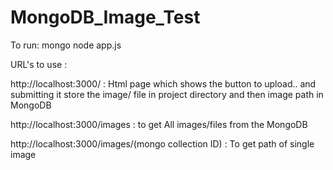 # MongoDB_Image_Test

To run:
mongo
node app.js


URL's to use :

http://localhost:3000/   : Html page which shows the button to upload.. and submitting it store the image/ file in project directory and then image path in MongoDB

http://localhost:3000/images : to get All images/files from the MongoDB

http://localhost:3000/images/(mongo collection ID) : To get path of single image

